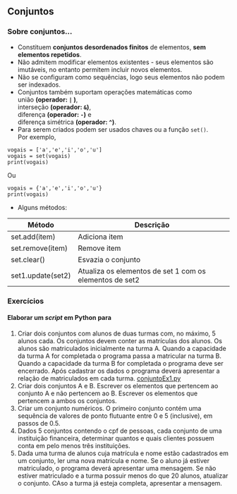 ## Conjuntos

### Sobre conjuntos...
- Constituem **conjuntos desordenados finitos** de elementos, **sem elementos repetidos**.
- Não admitem modificar elementos existentes - seus elementos são imutáveis, no entanto permitem incluir novos elementos.
- Não se configuram como sequências, logo seus elementos não podem ser indexados.
- Conjuntos também suportam operações matemáticas como  
união **(operador:  `|`  )**,  
interseção **(operador: `&`)**,  
diferença **(operador: `-`)** e  
diferença simétrica **(operador: `^`)**.  
- Para serem criados podem ser usados chaves ou a função `set()`.  
Por exemplo, 
```
vogais = ['a','e','i','o','u']
vogais = set(vogais)
print(vogais)
```
Ou
```
vogais = {'a','e','i','o','u'}
print(vogais)
```
- Alguns métodos:

| Método | Descrição |
| ------ | --------- |
| set.add(item) | Adiciona item |
| set.remove(item) | Remove item |
| set.clear() | Esvazia o conjunto |
| set1.update(set2) | Atualiza os elementos de set 1 com os elementos de set2|

### Exercícios
#### Elaborar um *script* em Python para
1. Criar dois conjuntos com alunos de duas turmas com, no máximo, 5 alunos cada.
Os conjuntos devem conter as matrículas dos alunos. Os alunos são matriculados inicialmente na turma A.
Quando a capacidade da turma A for completada o programa passa a matricular na turma B.
Quando a capacidade da turma B for completada o programa deve ser encerrado.
Após cadastrar os dados o programa deverá apresentar a relação de matriculados em cada turma. [conjuntoEx1.py](https://github.com/claytonjasilva/prog_exemplos/blob/main/conjuntoEx1.py)
2. Criar dois conjuntos A e B. Escrever os elementos que pertencem ao conjunto A e não pertencem ao B.
Escrever os elementos que pertencem a ambos os conjuntos.
3. Criar um conjunto numéricos. O primeiro conjunto contém uma sequência de valores de ponto flutuante entre 0 e 5 (inclusive),
em passos de 0.5.
4. Dados 5 conjuntos contendo o cpf de pessoas, cada conjunto de uma instituição financeira, determinar quantos e quais clientes possuem conta em pelo menos três instituições.
5. Dada uma turma de alunos cuja matrícula e nome estão cadastrados em um conjunto, ler uma nova matrícula e nome.
Se o aluno já estiver matriculado, o programa deverá apresentar uma mensagem.
Se não estiver matriculado e a turma possuir menos do que 20 alunos, atualizar o conjunto.
CAso a turma já esteja completa, apresentar a mensagem.





